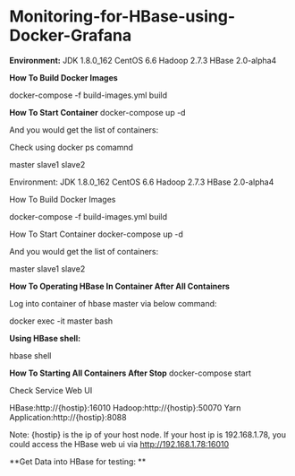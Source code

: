 # Monitoring-for-HBase-using-Docker-Grafana

**Environment:**
JDK 1.8.0_162
CentOS 6.6
Hadoop 2.7.3
HBase 2.0-alpha4


**How To Build Docker Images**

docker-compose -f build-images.yml build

**How To Start Container**
docker-compose up -d

And you would get the list of containers:

Check using docker ps comamnd

master
slave1
slave2



Environment:
JDK 1.8.0_162
CentOS 6.6
Hadoop 2.7.3
HBase 2.0-alpha4


How To Build Docker Images

docker-compose -f build-images.yml build

How To Start Container
docker-compose up -d

And you would get the list of containers:

master
slave1
slave2



**How To Operating HBase In Container After All Containers**


Log into container of hbase master via below command:

docker exec -it master bash


**Using HBase shell:**

hbase shell


**How To Starting All Containers After Stop**
docker-compose start



Check Service Web UI

HBase:http://{hostip}:16010
Hadoop:http://{hostip}:50070
Yarn Application:http://{hostip}:8088

Note: {hostip} is the ip of your host node. If your host ip is 192.168.1.78, you could access the HBase web ui via http://192.168.1.78:16010


**Get Data into HBase for testing:
**

